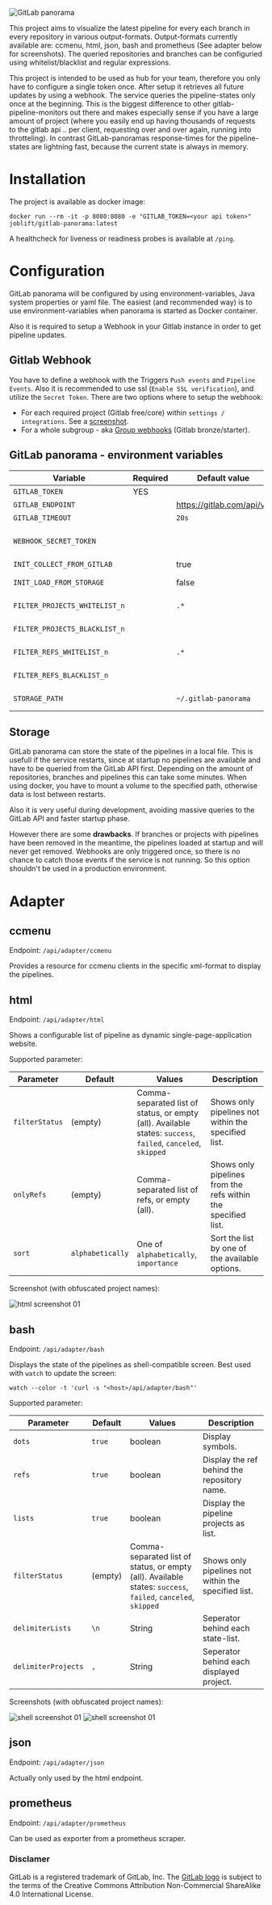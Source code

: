 ![GitLab panorama](media/gitlab-panorama-02-256x142.png)

This project aims to visualize the latest pipeline for every each branch in every repository in various output-formats. Output-formats currently available are: ccmenu, html, json, bash and prometheus (See adapter below for screenshots). The queried repositories and branches can be configuried using whitelist/blacklist and regular expressions.

This project is intended to be used as hub for your team, therefore you only have to configure a single token once. After setup it retrieves all future updates by using a webhook. The service queries the pipeline-states only once at the beginning. This is the biggest difference to other gitlab-pipeline-monitors out there and makes especially sense if you have a large amount of project (where you easily end up having thousands of requests to the gitlab api .. per client, requesting over and over again, running into throtteling). In contrast GitLab-panoramas response-times for the pipeline-states are lightning fast, because the current state is always in memory.

# Installation

The project is available as docker image:
```
docker run --rm -it -p 8080:8080 -e "GITLAB_TOKEN=<your api token>" joblift/gitlab-panorama:latest
```

A healthcheck for liveness or readiness probes is available at `/ping`.

# Configuration

GitLab panorama will be configured by using environment-variables, Java system properties or yaml file.
The easiest (and recommended way) is to use environment-variables when panorama is started as Docker container.

Also it is required to setup a Webhook in your Gitlab instance in order to get pipeline updates.

## Gitlab Webhook

You have to define a webhook with the Triggers `Push events` and `Pipeline Events`. Also it is recommended to use ssl (`Enable SSL verification`), and utilize the `Secret Token`.
There are two options where to setup the webhook:

* For each required project (Gitlab free/core) within `settings / integrations`. See a [screenshot](media/screenshot-gitlab-webhook.png).
* For a whole subgroup - aka [Group webhooks](https://docs.gitlab.com/ee/user/project/integrations/webhooks.html) (Gitlab bronze/starter).

## GitLab panorama - environment variables

| Variable                      | Required |  Default value            | Description |
| ----------------------------- | -------- | ------------------------- | ----------- |
| `GITLAB_TOKEN`                | YES      |                           | A gitlab [access token](https://gitlab.com/profile/personal_access_tokens). A token with scope API is required. |
| `GITLAB_ENDPOINT`             |          | https://gitlab.com/api/v4 | GitLab API endpoint. |
| `GITLAB_TIMEOUT`              |          | `20s`                     | Timeout for gitlab api requests. |
| `WEBHOOK_SECRET_TOKEN`        |          |                           | Increases security: https://docs.gitlab.com/ee/user/project/integrations/webhooks.html#secret-token |
| `INIT_COLLECT_FROM_GITLAB`    |          | true                      | Will query the pipelines once on service start. |
| `INIT_LOAD_FROM_STORAGE`      |          | false                     | Will load the pipelines from a local storage-file. This has some implications, read below. |
| `FILTER_PROJECTS_WHITELIST_n` |          | `.*`                      | A regular expression that is required to match the project name (pathNamespaced). Multiple expressions are possible, _n_ starts with 0. |
| `FILTER_PROJECTS_BLACKLIST_n` |          |                           | A regular expression that is required _NOT_ to match the project name (pathNamespaced). Multiple expressions are possible, _n_ starts with 0. |
| `FILTER_REFS_WHITELIST_n`     |          | `.*`                      | A regular expression that is required to match the ref name (pathNamespaced). Multiple expressions are possible, _n_ starts with 0. |
| `FILTER_REFS_BLACKLIST_n`     |          |                           | A regular expression that is required _NOT_ to match the ref name (pathNamespaced). Multiple expressions are possible, _n_ starts with 0. |
| `STORAGE_PATH`                |          | `~/.gitlab-panorama`      | Path to a directory, where the pipelines are stored. If empty, no pipelines will be stored. |


## Storage
GitLab panorama can store the state of the pipelines in a local file. This is usefull if the service restarts, since at startup no pipelines are available and have to be queried from the GitLab API first. Depending on the amount of repositories, branches and pipelines this can take some minutes.
When using docker, you have to mount a volume to the specified path, otherwise data is lost between restarts.

Also it is very useful during development, avoiding massive queries to the GitLab API and faster startup phase.

However there are some **drawbacks**. If branches or projects with pipelines have been removed in the meantime, the pipelines loaded at startup and will never get removed. Webhooks are only triggered once, so there is no chance to catch those events if the service is not running. So this option shouldn't be used in a production environment.

# Adapter

## ccmenu
Endpoint: `/api/adapter/ccmenu`

Provides a resource for ccmenu clients in the specific xml-format to display the pipelines.

## html
Endpoint: `/api/adapter/html`

Shows a configurable list of pipeline as dynamic single-page-application website.

Supported parameter:

| Parameter      | Default          |  Values                                                                                                      | Description |
| -------------- | ---------------- | ------------------------------------------------------------------------------------------------------------ | ----------- |
| `filterStatus` | (empty)          | Comma-separated list of status, or empty (all). Available states: `success`, `failed`, `canceled`, `skipped` | Shows only pipelines not within the specified list. |
| `onlyRefs`     | (empty)          | Comma-separated list of refs, or empty (all).                                                                | Shows only pipelines from the refs within the specified list. |
| `sort`         | `alphabetically` | One of `alphabetically`, `importance`                                                                        | Sort the list by one of the available options. |

Screenshot (with obfuscated project names):

![html screenshot 01](media/screenshot-html-01.png)

## bash
Endpoint: `/api/adapter/bash`

Displays the state of the pipelines as shell-compatible screen. Best used with `watch` to update the screen:

```
watch --color -t 'curl -s "<host>/api/adapter/bash"'
```

Supported parameter:

| Parameter           | Default  |  Values | Description |
| ------------------- | -------- | ------- | ----------- |
| `dots`              | `true`   | boolean | Display symbols. |
| `refs`              | `true`   | boolean | Display the ref behind the repository name. |
| `lists`             | `true`   | boolean | Display the pipeline projects as list. |
| `filterStatus`      | (empty)  | Comma-separated list of status, or empty (all). Available states: `success`, `failed`, `canceled`, `skipped` | Shows only pipelines not within the specified list. |
| `delimiterLists`    | `\n`     | String  | Seperator behind each state-list. |
| `delimiterProjects` | `, `     | String  | Seperator behind each displayed project. |

Screenshots (with obfuscated project names):

![shell screenshot 01](media/screenshot-shell-01.png) ![shell screenshot 01](media/screenshot-shell-02.png)

## json
Endpoint: `/api/adapter/json`

Actually only used by the html endpoint.

## prometheus
Endpoint: `/api/adapter/prometheus`

Can be used as exporter from a prometheus scraper.

### Disclamer
GitLab is a registered trademark of GitLab, Inc. The [GitLab logo](https://about.gitlab.com/handbook/marketing/corporate-marketing/#gitlab-trademark--logo-guidelines) is subject to the terms of the Creative Commons Attribution Non-Commercial ShareAlike 4.0 International License.
